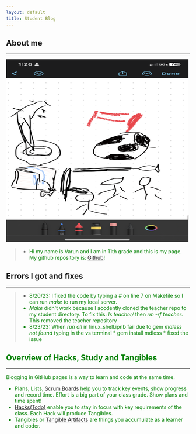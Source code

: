 ```yaml
---
layout: default
title: Student Blog
---
```


## About me
***

<img src="images/cspaboutme.png" width="500" height="500">

> -  <font color="green">Hi my name is Varun and I am in 11th grade and this is my page. My github repository is: <a href="https://github.com/varunm532/varun" target="_blank">Github</a>!</font>


## Errors I got and fixes 
***

> -  <font color="green">8/20/23: I fixed the code by typing a *#* on line 7 on Makefile so I can run *make* to run my local server. <font>
> -  <font color="green">*Make* didn't work because I accdently cloned the teacher repo to my student directory. To fix this: *ls teacher/* then *rm -rf teacher*. This removed the teacher repository <font>
> -  <font color="green">8/23/23: When *run all* in linux_shell.ipnb fail due to gem *mdless not found* typing in the vs terminal * gem install mdless * fixed the issue <font>


## Overview of Hacks, Study and Tangibles
***

Blogging in GitHub pages is a way to learn and code at the same time. 

- Plans, Lists, [Scrum Boards](https://clickup.com/blog/scrum-board/) help you to track key events, show progress and record time.  Effort is a big part of your class grade.  Show plans and time spent!
- [Hacks(Todo)](https://levelup.gitconnected.com/six-ultimate-daily-hacks-for-every-programmer-60f5f10feae) enable you to stay in focus with key requirements of the class.  Each Hack will produce Tangibles.
- Tangibles or [Tangible Artifacts](https://en.wikipedia.org/wiki/Artifact_(software_development)) are things you accumulate as a learner and coder. 
